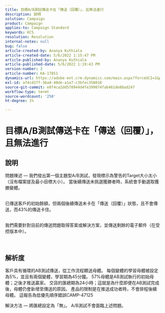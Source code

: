 ```yaml
---
title: 目標A/B測試傳送卡在「傳送（回覆）」，且無法進行
description: 說明
solution: Campaign
product: Campaign
applies-to: Campaign Standard
keywords: KCS
resolution: Resolution
internal-notes: null
bug: false
article-created-by: Ananya Kuthiala
article-created-date: 5/6/2022 1:15:47 PM
article-published-by: Ananya Kuthiala
article-published-date: 5/6/2022 1:19:43 PM
version-number: 2
article-number: KA-17851
dynamics-url: https://adobe-ent.crm.dynamics.com/main.aspx?forceUCI=1&pagetype=entityrecord&etn=knowledgearticle&id=ff3f8d9f-3ecd-ec11-a7b5-0022480b639b
exl-id: af4cd1ff-36a8-40de-a1a7-c3bfec358018
source-git-commit: e8f4ca2dd578944d4fe399074fab461de88ad247
workflow-type: tm+mt
source-wordcount: '250'
ht-degree: 1%

---
```


# 目標A/B測試傳送卡在「傳送（回覆）」，且無法進行

## 說明

問題陳述 — 我們發出第一個主題型A/B測試，發現標示為警告的Target大小太小（沒有檔案提及最小目標大小）。 當後續傳送未挑選獲勝者時，系統會手動選取獲勝變體。

<br>已傳送客戶的初始餘額，但兩個後續傳送未卡在「傳送（回覆）」狀態，且不會傳送，而43%的傳送卡住。

<br>我們需要針對目前的傳送問題取得答案或解決方案，並傳送剩餘的電子郵件（在受控版本中）。

<br>

## 解析度


客戶具有循環的AB測試傳送，從工作流程饋送母體。 每個變體的學習母體被設定為5%，並且有兩個變體，學習期為45分鐘。 57%母體是AB測試執行的初始母體；之後才推送贏家。 交貨的匯總期為24小時；這就是為什麼即便在AB測試完成後，母體仍會新增至傳送的原因。 產品的限制是在推送成功者時，不會排程後續母體。 這報告為低優先順序錯誤CAMP-47125

解決方法 — 將匯總設定為「無」。 A/B測試不會面臨上述問題。
